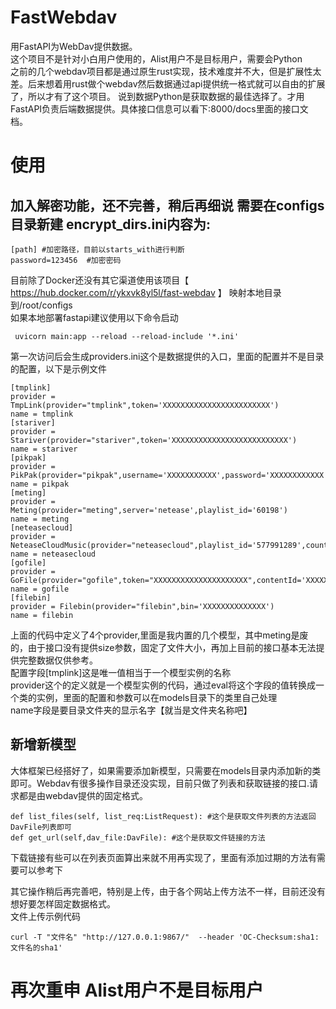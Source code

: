 # FastWebdav
用FastAPI为WebDav提供数据。   
这个项目不是针对小白用户使用的，Alist用户不是目标用户，需要会Python   
之前的几个webdav项目都是通过原生rust实现，技术难度并不大，但是扩展性太差。后来想着用rust做个webdav然后数据通过api提供统一格式就可以自由的扩展了，所以才有了这个项目。
说到数据Python是获取数据的最佳选择了。才用FastAPI负责后端数据提供。具体接口信息可以看下:8000/docs里面的接口文档。   
# 使用
## 加入解密功能，还不完善，稍后再细说 需要在configs目录新建 encrypt_dirs.ini内容为: 
```
[path] #加密路径，目前以starts_with进行判断
password=123456  #加密密码
```
目前除了Docker还没有其它渠道使用该项目【 https://hub.docker.com/r/ykxvk8yl5l/fast-webdav 】  映射本地目录到/root/configs    
如果本地部署fastapi建议使用以下命令启动
```
 uvicorn main:app --reload --reload-include '*.ini'
```
第一次访问后会生成providers.ini这个是数据提供的入口，里面的配置并不是目录的配置，以下是示例文件
```
[tmplink]
provider = TmpLink(provider="tmplink",token='XXXXXXXXXXXXXXXXXXXXXXXX')
name = tmplink
[stariver]
provider = Stariver(provider="stariver",token='XXXXXXXXXXXXXXXXXXXXXXXXXX')
name = stariver
[pikpak]
provider = PikPak(provider="pikpak",username='XXXXXXXXXXX',password='XXXXXXXXXXXX')
name = pikpak
[meting]
provider = Meting(provider="meting",server='netease',playlist_id='60198')
name = meting
[neteasecloud]
provider = NeteaseCloudMusic(provider="neteasecloud",playlist_id='577991289',count=50)
name = neteasecloud
[gofile]
provider = GoFile(provider="gofile",token="XXXXXXXXXXXXXXXXXXXXX",contentId='XXXXXXXXXXXXXXXXXXXXX',websiteToken='7fd94ds12fds4')
name = gofile
[filebin]
provider = Filebin(provider="filebin",bin='XXXXXXXXXXXXXX')
name = filebin
```
上面的代码中定义了4个provider,里面是我内置的几个模型，其中meting是废的，由于接口没有提供size参数，固定了文件大小，再加上目前的接口基本无法提供完整数据仅供参考。   
配置字段[tmplink]这是唯一值相当于一个模型实例的名称   
provider这个的定义就是一个模型实例的代码，通过eval将这个字段的值转换成一个类的实例，里面的配置和参数可以在models目录下的类里自己处理   
name字段是要目录文件夹的显示名字【就当是文件夹名称吧】
## 新增新模型
大体框架已经搭好了，如果需要添加新模型，只需要在models目录内添加新的类即可。Webdav有很多操作目录还没实现，目前只做了列表和获取链接的接口.请求都是由webdav提供的固定格式。
```
def list_files(self, list_req:ListRequest): #这个是获取文件列表的方法返回DavFile列表即可
def get_url(self,dav_file:DavFile): #这个是获取文件链接的方法
```
下载链接有些可以在列表页面算出来就不用再实现了，里面有添加过期的方法有需要可以参考下   

其它操作稍后再完善吧，特别是上传，由于各个网站上传方法不一样，目前还没有想好要怎样固定数据格式。   
文件上传示例代码   
```
curl -T "文件名" "http://127.0.0.1:9867/"  --header 'OC-Checksum:sha1:文件名的sha1'
```

# 再次重申 Alist用户不是目标用户